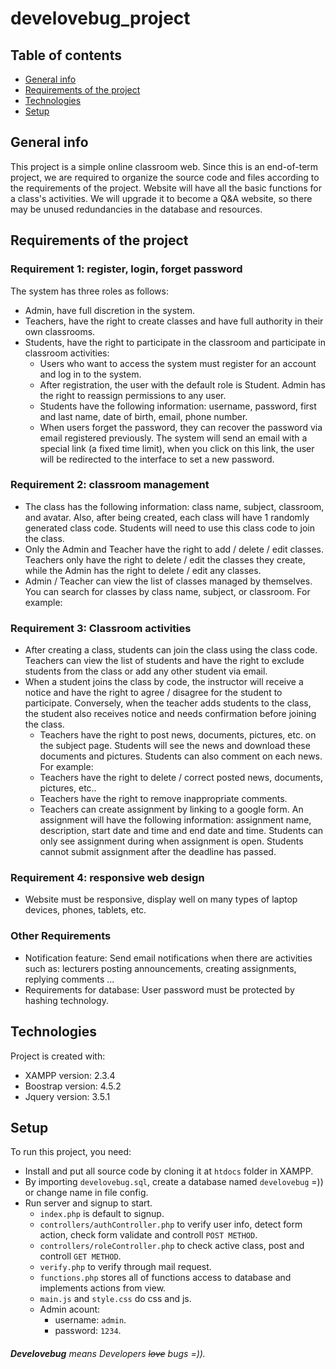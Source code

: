 # develovebug_project
## Table of contents
* [General info](#general-info)
* [Requirements of the project](#requirements-of-the-project)
* [Technologies](#technologies)
* [Setup](#setup)

## General info
This project is a simple online classroom web. Since this is an end-of-term project, we are required to organize the source code and files according to the requirements of the project. 
Website will have all the basic functions for a class's activities. We will upgrade it to become a Q&A website, so there may be unused redundancies in the database and resources.
	
## Requirements of the project
### Requirement 1: register, login, forget password
The system has three roles as follows:
* Admin, have full discretion in the system.
* Teachers, have the right to create classes and have full authority in their own classrooms.
* Students, have the right to participate in the classroom and participate in classroom activities:
  - Users who want to access the system must register for an account and log in to the system. 
  - After registration, the user with the default role is Student. Admin has the right to reassign permissions to any user.
  - Students have the following information: username, password, first and last name, date of birth, email, phone number.
  - When users forget the password, they can recover the password via email registered previously. The system will send an email with a special link (a fixed time limit), when you click on this link, the user will be redirected to the interface to set a new password.
### Requirement 2: classroom management
* The class has the following information: class name, subject, classroom, and avatar. Also, after being created, each class will have 1 randomly generated class code. Students will need to use this class code to join the class.
* Only the Admin and Teacher have the right to add / delete / edit classes. Teachers only have the right to delete / edit the classes they create, while the Admin has the right to delete / edit any classes.
* Admin / Teacher can view the list of classes managed by themselves. You can search for classes by class name, subject, or classroom. For example:
### Requirement 3: Classroom activities
* After creating a class, students can join the class using the class code. Teachers can view the list of students and have the right to exclude students from the class or add any other student via email.
* When a student joins the class by code, the instructor will receive a notice and have the right to agree / disagree for the student to participate. Conversely, when the teacher adds students to the class, the student also receives notice and needs confirmation before joining the class.
  - Teachers have the right to post news, documents, pictures, etc. on the subject page. Students will see the news and download these documents and pictures. Students can also comment on each news. For example:
  - Teachers have the right to delete / correct posted news, documents, pictures, etc..
  - Teachers have the right to remove inappropriate comments.
  - Teachers can create assignment by linking to a google form. An assignment will have the following information: assignment name, description, start date and time and end date and time. Students can only see assignment during when assignment is open. Students cannot submit assignment after the deadline has passed.
### Requirement 4: responsive web design
* Website must be responsive, display well on many types of laptop devices, phones, tablets, etc.
### Other Requirements
* Notification feature: Send email notifications when there are activities such as: lecturers posting announcements, creating assignments, replying comments ...
* Requirements for database: User password must be protected by hashing technology.

## Technologies
Project is created with:
* XAMPP version: 2.3.4
* Boostrap version: 4.5.2
* Jquery version: 3.5.1
	
## Setup
To run this project, you need:
- Install and put all source code by cloning it at ```htdocs``` folder in XAMPP.
- By importing ```develovebug.sql```, create a database named ```develovebug``` =)) or change name in file config.
- Run server and signup to start.
  - ```index.php``` is default to signup.
  - ```controllers/authController.php``` to verify user info, detect form action, check form validate and controll ```POST METHOD```.
  - ```controllers/roleController.php``` to check active class, post and controll ```GET METHOD```.
  - ```verify.php``` to verify through mail request.
  - ```functions.php``` stores all of functions access to database and implements actions from view.
  - ```main.js``` and ```style.css``` do css and js.
  - Admin acount:
    - username: ```admin```.
    - password: ```1234```.
 ###### ***Develovebug*** means *Developers ~~love~~ bugs* =)).

